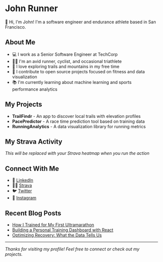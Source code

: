 # John Runner

👋 Hi, I'm John! I'm a software engineer and endurance athlete based in San Francisco.

## About Me

- 💻 I work as a Senior Software Engineer at TechCorp
- 🏃‍♂️ I'm an avid runner, cyclist, and occasional triathlete
- 🌲 I love exploring trails and mountains in my free time
- 🔧 I contribute to open source projects focused on fitness and data visualization
- 📚 I'm currently learning about machine learning and sports performance analytics

## My Projects

- **TrailFindr** - An app to discover local trails with elevation profiles
- **PacePredictor** - A race time prediction tool based on training data
- **RunningAnalytics** - A data visualization library for running metrics

## My Strava Activity

<!-- STRAVA-HEATMAP-START -->
*This will be replaced with your Strava heatmap when you run the action*
<!-- STRAVA-HEATMAP-END -->

## Connect With Me

- 🔗 [LinkedIn](https://linkedin.com/in/johnrunner)
- 🏃‍♂️ [Strava](https://www.strava.com/athletes/johnrunner)
- 🐦 [Twitter](https://twitter.com/johnrunner)
- 📸 [Instagram](https://instagram.com/johnrunner)

## Recent Blog Posts

- [How I Trained for My First Ultramarathon](#)
- [Building a Personal Training Dashboard with React](#)
- [Optimizing Recovery: What the Data Tells Us](#)

---

*Thanks for visiting my profile! Feel free to connect or check out my projects.*